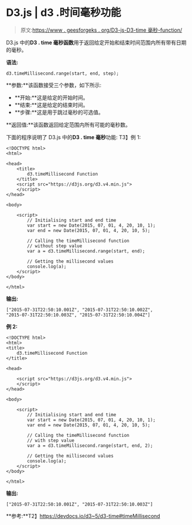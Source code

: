 # D3.js | d3 .时间毫秒功能

> 原文:[https://www . geesforgeks . org/D3-js-D3-time 毫秒-function/](https://www.geeksforgeeks.org/d3-js-d3-timemillisecond-function/)

D3.js 中的**D3 . time 毫秒函数**用于返回给定开始和结束时间范围内所有带有日期的毫秒。

**语法:**

```
d3.timeMillisecond.range(start, end, step);
```

**参数:**该函数接受三个参数，如下所示:

*   **开始:**这是给定的开始时间。
*   **结束:**这是给定的结束时间。
*   **步骤:**这是用于跳过毫秒的可选值。

**返回值:**该函数返回给定范围内所有可能的毫秒数。

下面的程序说明了 D3.js 中的**D3 . time 毫秒**功能:
T3】例 1:

```
<!DOCTYPE html>
<html>

<head>
    <title>
        d3.timeMillisecond Function
    </title>
    <script src="https://d3js.org/d3.v4.min.js">
    </script>
</head>

<body>

    <script>
        // Initialising start and end time
        var start = new Date(2015, 07, 01, 4, 20, 10, 1);
        var end = new Date(2015, 07, 01, 4, 20, 10, 5);

        // Calling the timeMillisecond function
        // without step value
        var a = d3.timeMillisecond.range(start, end);

        // Getting the millisecond values
        console.log(a);
    </script>
</body>

</html>
```

**输出:**

```
["2015-07-31T22:50:10.001Z", "2015-07-31T22:50:10.002Z", 
"2015-07-31T22:50:10.003Z", "2015-07-31T22:50:10.004Z"]

```

**例 2:**

```
<!DOCTYPE html>
<html>
<title>
    d3.timeMillisecond Function
</title>

<head>

    <script src="https://d3js.org/d3.v4.min.js">
    </script>
</head>

<body>

    <script>
        // Initialising start and end time
        var start = new Date(2015, 07, 01, 4, 20, 10, 1);
        var end = new Date(2015, 07, 01, 4, 20, 10, 5);

        // Calling the timeMillisecond function
        // with step value
        var a = d3.timeMillisecond.range(start, end, 2);

        // Getting the millisecond values
        console.log(a);
    </script>
</body>

</html>
```

**输出:**

```
["2015-07-31T22:50:10.001Z", "2015-07-31T22:50:10.003Z"]

```

**参考:**T2】https://devdocs.io/d3~5/d3-time#timeMillisecond